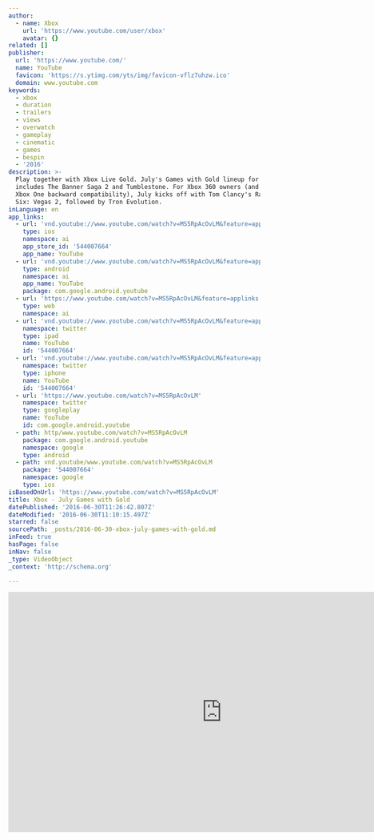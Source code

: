 ```yaml
---
author:
  - name: Xbox
    url: 'https://www.youtube.com/user/xbox'
    avatar: {}
related: []
publisher:
  url: 'https://www.youtube.com/'
  name: YouTube
  favicon: 'https://s.ytimg.com/yts/img/favicon-vflz7uhzw.ico'
  domain: www.youtube.com
keywords:
  - xbox
  - duration
  - trailers
  - views
  - overwatch
  - gameplay
  - cinematic
  - games
  - bespin
  - '2016'
description: >-
  Play together with Xbox Live Gold. July's Games with Gold lineup for Xbox One
  includes The Banner Saga 2 and Tumblestone. For Xbox 360 owners (and through
  Xbox One backward compatibility), July kicks off with Tom Clancy's Rainbow
  Six: Vegas 2, followed by Tron Evolution.
inLanguage: en
app_links:
  - url: 'vnd.youtube://www.youtube.com/watch?v=MS5RpAcOvLM&feature=applinks'
    type: ios
    namespace: ai
    app_store_id: '544007664'
    app_name: YouTube
  - url: 'vnd.youtube://www.youtube.com/watch?v=MS5RpAcOvLM&feature=applinks'
    type: android
    namespace: ai
    app_name: YouTube
    package: com.google.android.youtube
  - url: 'https://www.youtube.com/watch?v=MS5RpAcOvLM&feature=applinks'
    type: web
    namespace: ai
  - url: 'vnd.youtube://www.youtube.com/watch?v=MS5RpAcOvLM&feature=applinks'
    namespace: twitter
    type: ipad
    name: YouTube
    id: '544007664'
  - url: 'vnd.youtube://www.youtube.com/watch?v=MS5RpAcOvLM&feature=applinks'
    namespace: twitter
    type: iphone
    name: YouTube
    id: '544007664'
  - url: 'https://www.youtube.com/watch?v=MS5RpAcOvLM'
    namespace: twitter
    type: googleplay
    name: YouTube
    id: com.google.android.youtube
  - path: http/www.youtube.com/watch?v=MS5RpAcOvLM
    package: com.google.android.youtube
    namespace: google
    type: android
  - path: vnd.youtube/www.youtube.com/watch?v=MS5RpAcOvLM
    package: '544007664'
    namespace: google
    type: ios
isBasedOnUrl: 'https://www.youtube.com/watch?v=MS5RpAcOvLM'
title: Xbox - July Games with Gold
datePublished: '2016-06-30T11:26:42.807Z'
dateModified: '2016-06-30T11:10:15.497Z'
starred: false
sourcePath: _posts/2016-06-30-xbox-july-games-with-gold.md
inFeed: true
hasPage: false
inNav: false
_type: VideoObject
_context: 'http://schema.org'

---
```

<iframe src="https://cdn.embedly.com/widgets/media.html?src=https%3A%2F%2Fwww.youtube.com%2Fembed%2FMS5RpAcOvLM%3Ffeature%3Doembed&amp;url=http%3A%2F%2Fwww.youtube.com%2Fwatch%3Fv%3DMS5RpAcOvLM&amp;image=https%3A%2F%2Fi.ytimg.com%2Fvi%2FMS5RpAcOvLM%2Fhqdefault.jpg&amp;key=b7d04c9b404c499eba89ee7072e1c4f7&amp;type=text%2Fhtml&amp;schema=youtube" width="854" height="480" scrolling="no" frameborder="0" allowfullscreen="" style=""></iframe>